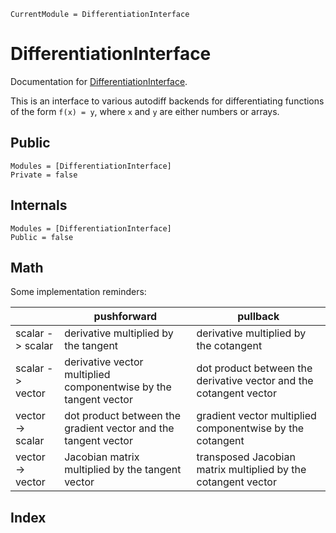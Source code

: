 ```@meta
CurrentModule = DifferentiationInterface
```

# DifferentiationInterface

Documentation for [DifferentiationInterface](https://github.com/gdalle/DifferentiationInterface.jl).

This is an interface to various autodiff backends for differentiating functions of the form `f(x) = y`, where `x` and `y` are either numbers or arrays.

## Public

```@autodocs
Modules = [DifferentiationInterface]
Private = false
```

## Internals

```@autodocs
Modules = [DifferentiationInterface]
Public = false
```

## Math

Some implementation reminders:

|                  | pushforward                                                      | pullback                                                           |
| ---------------- | ---------------------------------------------------------------- | ------------------------------------------------------------------ |
| scalar -> scalar | derivative multiplied by the tangent                             | derivative multiplied by the cotangent                             |
| scalar -> vector | derivative vector multiplied componentwise by the tangent vector | dot product between the derivative vector and the cotangent vector |
| vector -> scalar | dot product between the gradient vector and the tangent vector   | gradient vector multiplied componentwise by the cotangent          |
| vector -> vector | Jacobian matrix multiplied by the tangent vector                 | transposed Jacobian matrix multiplied by the cotangent vector      |

## Index

```@index
```
